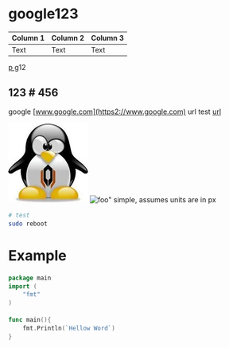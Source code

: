 # google123


| Column 1 | Column 2 | Column 3 |
| -------- | -------- | -------- |
| Text     | Text     | Text     |


[p g](google/0)12
## 123 # 456
google [www.google.com](https2://www.google.com)
url test [url](123/456)

![tux](assets/tux.jpg)
![foo"](foo.jpg)     simple, assumes units are in px
```bash
# test
sudo reboot
```

# Example
```go
package main
import (
    "fmt"
)

func main(){
    fmt.Println(`Hellow Word`)
}
```